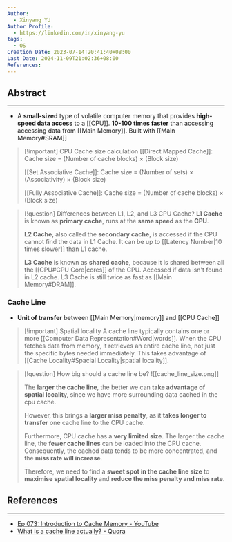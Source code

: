 ```yaml
---
Author:
  - Xinyang YU
Author Profile:
  - https://linkedin.com/in/xinyang-yu
tags:
  - OS
Creation Date: 2023-07-14T20:41:40+08:00
Last Date: 2024-11-09T21:02:36+08:00
References: 
---
```

## Abstract
---
- A **small-sized** type of volatile computer memory that provides **high-speed data access** to a [[CPU]]. **10-100 times faster** than accessing accessing data from [[Main Memory]]. Built with [[Main Memory#SRAM]]


>[!important] CPU Cache size calculation
> [[Direct Mapped Cache]]: Cache size = (Number of cache blocks) × (Block size)
> 
> [[Set Associative Cache]]: Cache size = (Number of sets) × (Associativity) × (Block size)
> 
> [[Fully Associative Cache]]: Cache size = (Number of cache blocks) × (Block size)

>[!question] Differences between L1, L2, and L3 CPU Cache?
> **L1 Cache** is known as **primary cache**, runs at the **same speed** as the **CPU**.
> 
> **L2 Cache**, also called the **secondary cache**, is accessed if the CPU cannot find the data in L1 Cache. It can be up to [[Latency Number|10 times slower]] than L1 cache.
> 
> **L3 Cache** is known as **shared cache**, because it is shared between all the [[CPU#CPU Core|cores]] of the CPU. Accessed if data isn't found in L2 cache. L3 Cache is still twice as fast as [[Main Memory#DRAM]].

### Cache Line
- **Unit of transfer** between [[Main Memory|memory]] and [[CPU Cache]]

>[!important] Spatial locality
> A cache line typically contains one or more [[Computer Data Representation#Word|words]]. When the CPU fetches data from memory, it retrieves an entire cache line, not just the specific bytes needed immediately. This takes advantage of [[Cache Locality#Spacial Locality|spatial locality]].

>[!question] How big should a cache line be?
> ![[cache_line_size.png]]
> 
> The **larger the cache line**, the better we can **take advantage of spatial localit**y, since we have more surrounding data cached in the cpu cache.
> 
> However, this brings a **larger miss penalty**, as it **takes longer to transfer** one cache line to the CPU cache.
> 
> Furthermore, CPU cache has a **very limited size**. The larger the cache line, the **fewer cache lines** can be loaded into the CPU cache. Consequently, the cached data tends to be more concentrated, and the **miss rate will increase**.
> 
> Therefore, we need to find a **sweet spot in the cache line size** to **maximise spatial locality** and **reduce the miss penalty and miss rate**.





## References 
---
- [Ep 073: Introduction to Cache Memory - YouTube](https://youtu.be/Bz49xnKBH_0?si=KvO_9Bw3fUl1SnJr)
- [What is a cache line actually? - Quora](https://www.quora.com/What-is-a-cache-line-actually)
